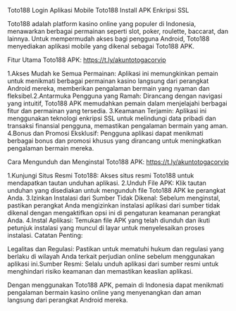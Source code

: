 Toto188 Login Aplikasi Mobile Toto188 Install APK Enkripsi SSL

Toto188 adalah platform kasino online yang populer di Indonesia, menawarkan berbagai permainan seperti slot, poker, roulette, baccarat, dan lainnya. Untuk mempermudah akses bagi pengguna Android, Toto188 menyediakan aplikasi mobile yang dikenal sebagai Toto188 APK.​

Fitur Utama Toto188 APK: https://t.ly/akuntotogacorvip

1.Akses Mudah ke Semua Permainan: Aplikasi ini memungkinkan pemain untuk menikmati berbagai permainan kasino langsung dari perangkat Android mereka, memberikan pengalaman bermain yang nyaman dan fleksibel.​
2.Antarmuka Pengguna yang Ramah: Dirancang dengan navigasi yang intuitif, Toto188 APK memudahkan pemain dalam menjelajahi berbagai fitur dan permainan yang tersedia.​
3.Keamanan Terjamin: Aplikasi ini menggunakan teknologi enkripsi SSL untuk melindungi data pribadi dan transaksi finansial pengguna, memastikan pengalaman bermain yang aman.​
4.Bonus dan Promosi Eksklusif: Pengguna aplikasi dapat menikmati berbagai bonus dan promosi khusus yang dirancang untuk meningkatkan pengalaman bermain mereka.​

Cara Mengunduh dan Menginstal Toto188 APK: https://t.ly/akuntotogacorvip

1.Kunjungi Situs Resmi Toto188: Akses situs resmi Toto188 untuk mendapatkan tautan unduhan aplikasi.​
2.Unduh File APK: Klik tautan unduhan yang disediakan untuk mengunduh file Toto188 APK ke perangkat Anda.​
3.Izinkan Instalasi dari Sumber Tidak Dikenal: Sebelum menginstal, pastikan perangkat Anda mengizinkan instalasi aplikasi dari sumber tidak dikenal dengan mengaktifkan opsi ini di pengaturan keamanan perangkat Anda.​
4.Instal Aplikasi: Temukan file APK yang telah diunduh dan ikuti petunjuk instalasi yang muncul di layar untuk menyelesaikan proses instalasi.​
Catatan Penting:

Legalitas dan Regulasi: Pastikan untuk mematuhi hukum dan regulasi yang berlaku di wilayah Anda terkait perjudian online sebelum menggunakan aplikasi ini.​Sumber Resmi: Selalu unduh aplikasi dari sumber resmi untuk menghindari risiko keamanan dan memastikan keaslian aplikasi.​

Dengan menggunakan Toto188 APK, pemain di Indonesia dapat menikmati pengalaman bermain kasino online yang menyenangkan dan aman langsung dari perangkat Android mereka.​
 

